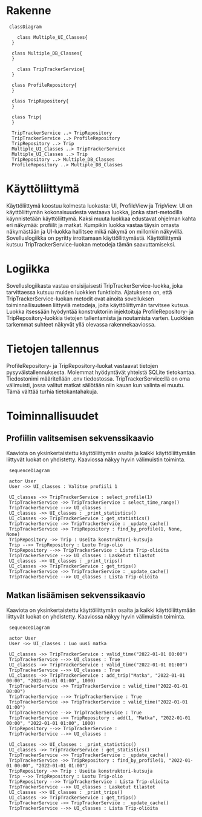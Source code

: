 # Rakenne

```mermaid
 classDiagram
 
 	class Multiple_UI_Classes{
  }
  
  class Multiple_DB_Classes{
  }
  
	class TripTrackerService{
  }
  
  class ProfileRepository{
  }
  
  class TripRepository{
  }
  
  class Trip{
  }
  
  TripTrackerService ..> TripRepository
  TripTrackerService ..> ProfileRepository
  TripRepository ..> Trip
  Multiple_UI_Classes ..> TripTrackerService
  Multiple_UI_Classes ..> Trip
  TripRepository ..> Multiple_DB_Classes
  ProfileRepository ..> Multiple_DB_Classes
```

# Käyttöliittymä
Käyttöliittymä koostuu kolmesta luokasta: UI, ProfileView ja TripView. UI on käyttöliittymän kokonaisuudesta vastaava luokka, jonka start-metodilla käynnistetään käyttöliittymä. Kaksi muuta luokkaa edustavat ohjelman kahta eri näkymää: profiilit ja matkat. Kumpikin luokka vastaa täysin omasta näkymästään ja UI-luokka hallitsee mikä näkymä on millonkin näkyvillä. Sovelluslogiikka on pyritty irrottamaan käyttöllittymästä. Käyttöliittymä kutsuu TripTrackerService-luokan metodeja tämän saavuttamiseksi.

# Logiikka
Sovelluslogiikasta vastaa ensisijaisesti TripTrackerService-luokka, joka tarvittaessa kutsuu muiden luokkien funktioita. Ajatuksena on, että TripTrackerService-luokan metodit ovat ainoita sovelluksen toiminnallisuuteen liittyviä metodeja, joita käyttöliittymän tarvitsee kutsua. Luokka itsessään hyödyntää konstruktoriin injektoituja ProfileRepository- ja TripRepository-luokkia tietojen tallentamista ja noutamista varten. Luokkien tarkemmat suhteet näkyvät yllä olevassa rakennekaaviossa.

# Tietojen tallennus
ProfileRepository- ja TripRepository-luokat vastaavat tietojen pysyväistallennuksesta. Molemmat hyödyntävät yhteistä SQLite tietokantaa. Tiedostonimi määritellään .env tiedostossa. TripTrackerService:llä on oma välimuisti, jossa valitut matkat säilötään niin kauan kun valinta ei muutu. Tämä välttää turhia tietokantahakuja.

# Toiminnallisuudet

## Profiilin valitsemisen sekvenssikaavio
Kaaviota on yksinkertaistettu käyttöliittymän osalta ja kaikki käyttöliittymään liittyvät luokat on yhdistetty. Kaaviossa näkyy hyvin välimuistin toiminta.
```mermaid
 sequenceDiagram
 
 actor User
 User ->> UI_classes : Valitse profiili 1
 
 UI_classes ->> TripTrackerService : select_profile(1)
 TripTrackerService ->> TripTrackerService : select_time_range()
 TripTrackerService -->> UI_classes : 
 UI_classes ->> UI_classes : _print_statistics()
 UI_classes ->> TripTrackerService : get_statistics()
 TripTrackerService ->> TripTrackerService : _update_cache()
 TripTrackerService ->> TripRepository : find_by_profile(1, None, None)
 TripRepository ->> Trip : Useita konstruktori-kutsuja
 Trip -->> TripRepository : Luotu Trip-olio
 TripRepository -->> TripTrackerService : Lista Trip-olioita
 TripTrackerService -->> UI_classes : Lasketut tilastot
 UI_classes ->> UI_classes : _print_trips()
 UI_classes ->> TripTrackerService : get_trips()
 TripTrackerService ->> TripTrackerService : _update_cache()
 TripTrackerService -->> UI_classes : Lista Trip-olioita
```

## Matkan lisäämisen sekvenssikaavio
Kaaviota on yksinkertaistettu käyttöliittymän osalta ja kaikki käyttöliittymään liittyvät luokat on yhdistetty. Kaaviossa näkyy hyvin välimuistin toiminta.
```mermaid
 sequenceDiagram
 
 actor User
 User ->> UI_classes : Luo uusi matka
 
 UI_classes ->> TripTrackerService : valid_time("2022-01-01 00:00")
 TripTrackerService -->> UI_classes : True
 UI_classes ->> TripTrackerService : valid_time("2022-01-01 01:00")
 TripTrackerService -->> UI_classes : True
 UI_classes ->> TripTrackerService : add_trip("Matka", "2022-01-01 00:00", "2022-01-01 01:00", 1000)
 TripTrackerService ->> TripTrackerService : valid_time("2022-01-01 00:00")
 TripTrackerService -->> TripTrackerService : True
 TripTrackerService ->> TripTrackerService : valid_time("2022-01-01 01:00")
 TripTrackerService -->> TripTrackerService : True
 TripTrackerService ->> TripRepository : add(1, "Matka", "2022-01-01 00:00", "2022-01-01 01:00", 1000)
 TripRepository -->> TripTrackerService : 
 TripTrackerService -->> UI_classes : 
 
 UI_classes ->> UI_classes : _print_statistics()
 UI_classes ->> TripTrackerService : get_statistics()
 TripTrackerService ->> TripTrackerService : _update_cache()
 TripTrackerService ->> TripRepository : find_by_profile(1, "2022-01-01 00:00", "2022-01-01 01:00")
 TripRepository ->> Trip : Useita konstruktori-kutsuja
 Trip -->> TripRepository : Luotu Trip-olio
 TripRepository -->> TripTrackerService : Lista Trip-olioita
 TripTrackerService -->> UI_classes : Lasketut tilastot
 UI_classes ->> UI_classes : _print_trips()
 UI_classes ->> TripTrackerService : get_trips()
 TripTrackerService ->> TripTrackerService : _update_cache()
 TripTrackerService -->> UI_classes : Lista Trip-olioita
```
